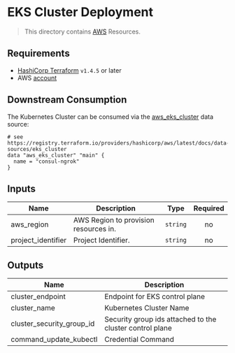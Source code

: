 # EKS Cluster Deployment

> This directory contains [AWS](https://registry.terraform.io/providers/hashicorp/aws) Resources.

## Requirements

* [HashiCorp Terraform](https://developer.hashicorp.com/terraform/tutorials/aws-get-started/install-cli) `v1.4.5` or later
* AWS [account](https://aws.amazon.com/free/)

## Downstream Consumption

The Kubernetes Cluster can be consumed via the [aws_eks_cluster](https://registry.terraform.io/providers/hashicorp/aws/latest/docs/data-sources/eks_cluster) data source:

```hcl
# see https://registry.terraform.io/providers/hashicorp/aws/latest/docs/data-sources/eks_cluster
data "aws_eks_cluster" "main" {
  name = "consul-ngrok"
}
```

<!-- BEGIN_TF_DOCS -->
## Inputs

| Name | Description | Type | Required |
|------|-------------|------|:--------:|
| aws_region | AWS Region to provision resources in. | `string` | no |
| project_identifier | Project Identifier. | `string` | no |

## Outputs

| Name | Description |
|------|-------------|
| cluster_endpoint | Endpoint for EKS control plane |
| cluster_name | Kubernetes Cluster Name |
| cluster_security_group_id | Security group ids attached to the cluster control plane |
| command_update_kubectl | Credential Command |
<!-- END_TF_DOCS -->